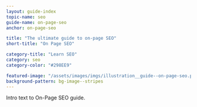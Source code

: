 ```yaml
---
layout: guide-index
topic-name: seo
guide-name: on-page-seo
anchor: on-page-seo

title: "The ultimate guide to on-page SEO"
short-title: "On Page SEO"

category-title: "Learn SEO"
category: seo
category-color: "#298EE9"

featured-image: "/assets/images/imgs/illustration__guide--on-page-seo.png"
background-pattern: bg-image--stripes
---
```


<!-- A guide has:
   * a background pattern css class in guide-panel.css  
   * a featured image in the markdown 
    -->
Intro text to On-Page SEO guide.